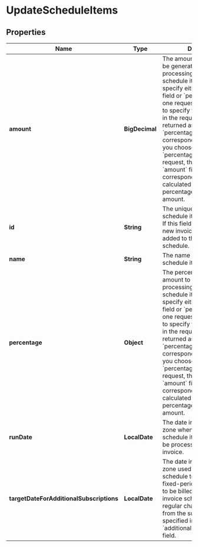

# UpdateScheduleItems


## Properties

| Name | Type | Description | Notes |
|------------ | ------------- | ------------- | -------------|
|**amount** | **BigDecimal** | The amount of the invoice to be generated during the processing of the invoice schedule item.   You can only specify either the &#x60;amount&#x60; field or &#x60;percentage&#x60; field in one request.  - If you choose to specify the &#x60;amount&#x60; field in the request, &#x60;null&#x60; is returned as the value of the &#x60;percentage&#x60; field in the corresponding response.  - If you choose to specify the &#x60;percentage&#x60; field in the request, the value of the &#x60;amount&#x60; field returned in the corresponding response is calculated based on the percentage of the total amount.  |  [optional] |
|**id** | **String** | The unique ID of the invoice schedule item to be updated.   If this field is not provided, a new invoice schedule item is added to the invoice schedule.  |  [optional] |
|**name** | **String** | The name of the invoice schedule item.  |  [optional] |
|**percentage** | **Object** | The percentage of the total amount to be billed during the processing of the invoice schedule item.   You can only specify either the &#x60;amount&#x60; field or &#x60;percentage&#x60; field in one request.  - If you choose to specify the &#x60;amount&#x60; field in the request, &#x60;null&#x60; is returned as the value of the &#x60;percentage&#x60; field in the corresponding response.  - If you choose to specify the &#x60;percentage&#x60; field in the request, the value of the &#x60;amount&#x60; field returned in the corresponding response is calculated based on the percentage of the total amount.                |  [optional] |
|**runDate** | **LocalDate** | The date in the tenant’s time zone when the invoice schedule item is planned to be processed to generate an invoice.  |  [optional] |
|**targetDateForAdditionalSubscriptions** | **LocalDate** | The date in the tenant&#39;s time zone used by the invoice schedule to determine which fixed-period regular charges to be billed together with the invoice schedule item.   The regular charges must come from the subscriptions specified in the &#x60;additionalSubscriptionsToBill&#x60; field.  |  [optional] |



